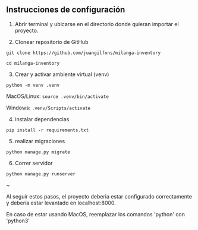 ## Instrucciones de configuración

1. Abrir terminal y ubicarse en el directorio donde quieran importar el proyecto.
   

2. Clonear repositorio de GitHub

```git clone https://github.com/juangilfons/milanga-inventory```

```cd milanga-inventory```


3. Crear y activar ambiente virtual (venv)

```python -m venv .venv```

MacOS/Linux: ```source .venv/bin/activate```

Windows: ```.venv/Scripts/activate```


4. instalar dependencias

```pip install -r requirements.txt```


5. realizar migraciones

```python manage.py migrate```


6. Correr servidor

```python manage.py runserver```

~

Al seguir estos pasos, el proyecto deberia estar configurado correctamente y debería estar levantado en localhost:8000.

En caso de estar usando MacOS, reemplazar los comandos 'python' con 'python3'
